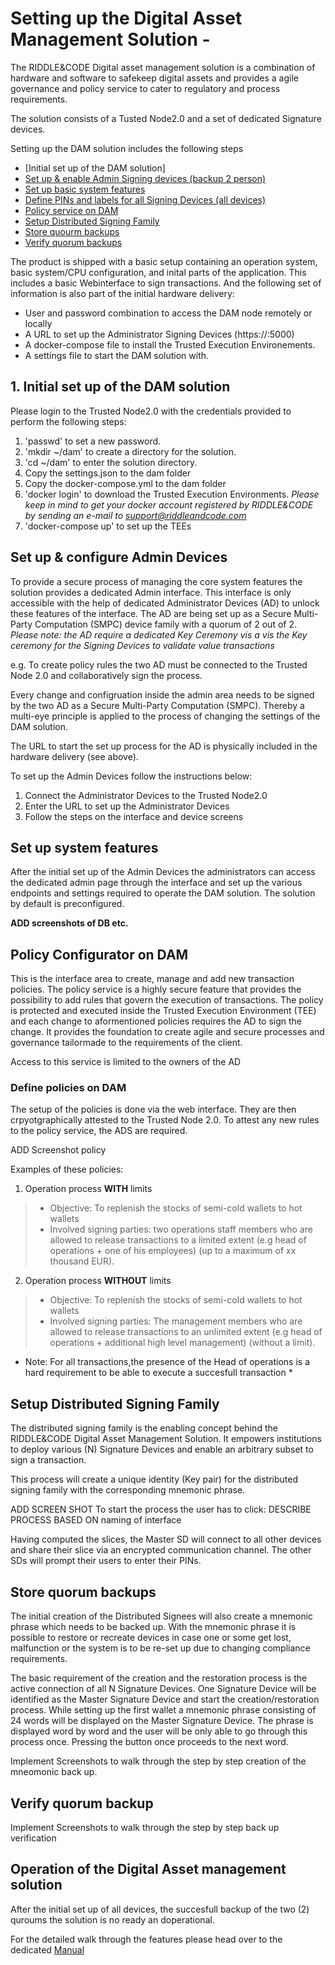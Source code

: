 # Setting up the Digital Asset Management Solution - 

The RIDDLE&CODE Digital asset management solution is a combination of hardware and software to safekeep digital assets and provides a agile governance and policy service to cater to regulatory and process requirements.

The solution consists of a Tusted Node2.0 and a set of dedicated Signature devices.

Setting up the DAM solution includes the following steps

- [Initial set up of the DAM solution]
- [Set up & enable Admin Signing devices (backup 2 person)](#Set-up-&-enable-Admin-Signing-Devices)
- [Set up basic system features](#Set-up-system-features)
- [Define PINs and labels for all Signing Devices (all devices)](#set-up-system-features)
- [Policy service on DAM](#Set-up-policy-services)
- [Setup Distributed Signing Family](#Set-up-system-features)
- [Store quourm backups](#store-quorum-backups)
- [Verify quorum backups](#Verify-quorum-backup)

The product is shipped with a basic setup containing an operation system, basic system/CPU configuration, and inital parts of the application. This includes a basic Webinterface to sign transactions.
And the following set of information is also part of the initial hardware delivery:

* User and password combination to access the DAM node remotely or locally
* A URL to set up the Administrator Signing Devices (https://<IP of DAM node>:5000)
* A docker-compose file to install the Trusted Execution Environements.
* A settings file to start the DAM solution with.

## 1. Initial set up of the DAM solution

Please login to the Trusted Node2.0 with the credentials provided to perform the following steps:

1. 'passwd' to set a new password.
2. 'mkdir ~/dam' to create a directory for the solution.
3. 'cd ~/dam' to enter the solution directory.
3. Copy the settings.json to the dam folder
4. Copy the docker-compose.yml to the dam folder
5. 'docker login' to download the Trusted Execution Environments. 
*Please keep in mind to get your docker account registered by RIDDLE&CODE by sending an e-mail to support@riddleandcode.com*
6. 'docker-compose up' to set up the TEEs 


## Set up & configure Admin Devices

To provide a secure process of managing the core system features the solution provides a dedicated Admin interface. This interface is only accessible with the help of dedicated Administrator Devices (AD) to unlock these features of the interface. The AD are being set up as a Secure Multi-Party Computation (SMPC) device family with a quorum of 2 out of 2.
*Please note: the AD require a dedicated Key Ceremony vis a vis the Key ceremony for the Signing Devices to validate value transactions*

e.g. To create policy rules the two AD must be connected to the Trusted Node 2.0 and collaboratively sign the process. 

Every change and configruation inside the admin area needs to be signed by the two AD as a Secure Multi-Party Computation (SMPC). Thereby a multi-eye principle is applied to the process of changing the settings of the DAM solution.

The URL to start the set up process for the AD is physically included in the hardware delivery (see above).

To set up the Admin Devices follow the instructions below:
1. Connect the Administrator Devices to the Trusted Node2.0
2. Enter the URL to set up the Administrator Devices
3. Follow the steps on the interface and device screens

## Set up system features

After the initial set up of the Admin Devices the administrators can access the dedicated admin page through the interface and set up the various endpoints and settings required to operate the DAM solution.
The solution by default is preconfigured. 

**ADD screenshots of DB etc.** 

## Policy Configurator on DAM

This is the interface area to create, manage and add new transaction policies. The policy service is a highly secure feature that provides the possibility to add rules that govern the execution of transactions. The policy is protected and executed inside the Trusted Execution Environment (TEE) and each change to aformentioned policies requires the AD to sign the change. It provides the foundation to create agile and secure processes and governance tailormade to the requirements of the client.

Access to this service is limited to the owners of the AD

### Define policies on DAM

The setup of the policies is done via the web interface. They are then crpyotgraphically attested to the Trusted Node 2.0.
To attest any new rules to the policy service, the ADS are required. 

ADD Screenshot policy 

Examples of these policies: 

1. Operation process **WITH** limits
>* Objective: To replenish the stocks of semi-cold wallets to hot wallets
>* Involved signing parties: two operations staff members who are allowed to release 
>transactions to a limited extent (e.g head of operations + one of his employees) (up to a maximum of xx thousand EUR).

2. Operation process **WITHOUT** limits
>* Objective: To replenish the stocks of semi-cold wallets to hot wallets
>* Involved signing parties: The management members who are allowed to release 
>transactions to an unlimited extent (e.g head of operations + additional high level management) (without a limit).

* Note: For all transactions,the presence of the Head of operations is a hard requirement to be able to execute a succesfull transaction *

## Setup Distributed Signing Family

The distributed signing family is the enabling concept behind the RIDDLE&CODE Digital Asset Management Solution. It empowers institutions to deploy various (N) Signature Devices and enable an arbitrary subset to sign a transaction.

This process will create a unique identity (Key pair) for the distributed signing family with the corresponding mnemonic phrase.

ADD SCREEN SHOT
To start the process the user has to click:
DESCRIBE PROCESS BASED ON naming of interface

Having computed the slices, the Master SD will connect to all other devices and share their slice via an encrypted communication channel. The other SDs will prompt their users to enter their PINs.


## Store quorum backups

The initial creation of the Distributed Signees will also create a mnemonic phrase which needs to be backed up. With the mnemonic phrase it is possible to restore or recreate devices in case one or some get lost, malfunction or the system is to be re-set up due to changing compliance requirements.

The basic requirement of the creation and the restoration process is the active connection of all N Signature Devices. One Signature Device will be identified as the Master Signature Device and start the creation/restoration process. While setting up the first wallet a mnemonic phrase consisting of 24 words will be displayed on the Master Signature Device. The phrase is displayed word by word and the user will be only able to go through this process once. Pressing the button once proceeds to the next word.

Implement Screenshots to walk through the step by step creation of the mneomonic back up.


## Verify quorum backup


Implement Screenshots to walk through the step by step back up verification 


## Operation of the Digital Asset management solution 

After the initial set up of all devices, the succesfull backup of the two (2) quroums the solution is no ready an doperational. 

For the detailed walk through the features please head over to the dedicated [Manual](/blob/master/docs/Manual.md/)

